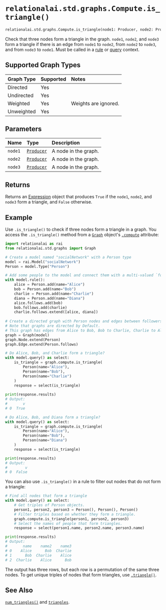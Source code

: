 # `relationalai.std.graphs.Compute.is_triangle()`

```python
relationalai.std.graphs.Compute.is_triangle(node1: Producer, node2: Producer, node3: Producer) -> Expression
```

Check that three nodes form a triangle in the graph.
`node1`, `node2`, and `node3` form a triangle if there is an edge from `node1` to `node2`,
from `node2` to `node3`, and from `node3` to `node1`.
Must be called in a [rule](../../../Model/rule.md) or [query](../../../Model/query.md) context.

## Supported Graph Types

| Graph Type | Supported | Notes |
| :--- | :--- | :------ |
| Directed | Yes |   |
| Undirected | Yes |   |
| Weighted | Yes | Weights are ignored. |
| Unweighted | Yes |   |

## Parameters

| Name | Type | Description |
| :--- | :--- | :------ |
| `node1` | [`Producer`](../../../Producer.md) | A node in the graph. |
| `node2` | [`Producer`](../../../Producer.md) | A node in the graph. |
| `node3` | [`Producer`](../../../Producer.md) | A node in the graph. |

## Returns

Returns an [Expression](../../../Expression.md) object that produces
`True` if the `node1`, `node2`, and `node3` form a triangle, and `False` otherwise.

## Example

Use `.is_triangle()` to check if three nodes form a triangle in a graph.
You access the `.is_triangle()` method from a [`Graph`](../Graph.md) object's
[`.compute`](../Graph/compute.md) attribute:

```python
import relationalai as rai
from relationalai.std.graphs import Graph

# Create a model named "socialNetwork" with a Person type
model = rai.Model("socialNetwork")
Person = model.Type("Person")

# Add some people to the model and connect them with a multi-valued `follows` property.
with model.rule():
    alice = Person.add(name="Alice")
    bob = Person.add(name="Bob")
    charlie = Person.add(name="Charlie")
    diana = Person.add(name="Diana")
    alice.follows.add(bob)
    bob.follows.add(charlie)
    charlie.follows.extend([alice, diana])
    
# Create a directed graph with Person nodes and edges between followers.
# Note that graphs are directed by Default.
# This graph has edges from Alice to Bob, Bob to Charlie, Charlie to Alice, and Charlie to Diana.
graph = Graph(model)
graph.Node.extend(Person)
graph.Edge.extend(Person.follows)

# Do Alice, Bob, and Charlie form a triangle?
with model.query() as select:
    is_triangle = graph.compute.is_triangle(
        Person(name="Alice"),
        Person(name="Bob"),
        Person(name="Charlie")
    )
    response = select(is_triangle)
    
print(response.results)
# Output:
#       v
# 0  True

# Do Alice, Bob, and Diana form a triangle?
with model.query() as select:
    is_triangle = graph.compute.is_triangle(
        Person(name="Alice"),
        Person(name="Bob"),
        Person(name="Diana")
    )
    response = select(is_triangle)

print(response.results)
# Output:
#        v
# 0  False
```

You can also use `.is_triangle()` in a rule to filter out nodes that do not form a triangle:

```python
# Find all nodes that form a triangle
with model.query() as select:
    # Get triples of Person objects.
    person1, person2, person3 = Person(), Person(), Person()
    # Filter triples based on whether they form a triangle.
    graph.compute.is_triangle(person1, person2, person3)
    # Select the names of people that form triangles.
    response = select(person1.name, person2.name, person3.name)

print(response.results)
# Output:
#       name    name2    name3
# 0    Alice      Bob  Charlie
# 1      Bob  Charlie    Alice
# 2  Charlie    Alice      Bob
```

The output has three rows, but each row is a permutation of the same three nodes.
To get unique triples of nodes that form triangles, use [`.triangle()`](./triangles.md).

## See Also

[`num_triangles()`](./num_triangles.md) and [`triangles`](./triangles.md).
